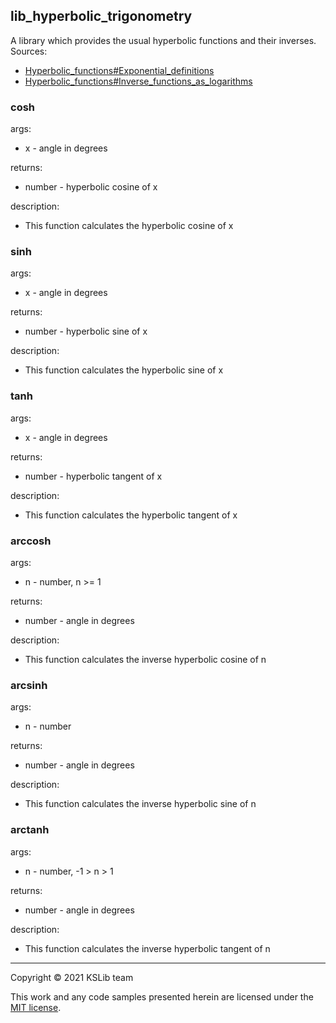 ## lib_hyperbolic_trigonometry

A library which provides the usual hyperbolic functions and their inverses.  
Sources:
  * [Hyperbolic_functions#Exponential_definitions](https://en.wikipedia.org/wiki/Hyperbolic_functions#Exponential_definitions)
  * [Hyperbolic_functions#Inverse_functions_as_logarithms](https://en.wikipedia.org/wiki/Hyperbolic_functions#Inverse_functions_as_logarithms)

### cosh

args:
  * x - angle in degrees

returns:
  * number - hyperbolic cosine of x

description:
  * This function calculates the hyperbolic cosine of x

### sinh

args:
  * x - angle in degrees

returns:
  * number - hyperbolic sine of x

description:
  * This function calculates the hyperbolic sine of x

### tanh

args:
  * x - angle in degrees

returns:
  * number - hyperbolic tangent of x

description:
  * This function calculates the hyperbolic tangent of x

### arccosh

args:
  * n - number, n >= 1

returns:
  * number - angle in degrees

description:
  * This function calculates the inverse hyperbolic cosine of n

### arcsinh

args:
  * n - number

returns:
  * number - angle in degrees

description:
  * This function calculates the inverse hyperbolic sine of n

### arctanh

args:
  * n - number, -1 > n > 1

returns:
  * number - angle in degrees

description:
  * This function calculates the inverse hyperbolic tangent of n

---
Copyright © 2021 KSLib team

This work and any code samples presented herein are licensed under the [MIT license](../LICENSE).

